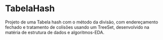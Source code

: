 # TabelaHash
Projeto de uma Tabela hash com o método da divisão, com endereçamento fechado e tratamento de colisões usando um TreeSet, desenvolvido na matéria de estrutura de dados e algoritmos-EDA. 
 
